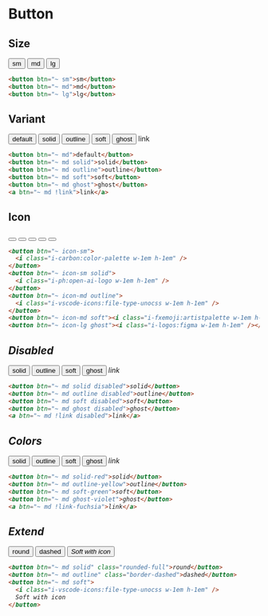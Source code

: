 # Button

## Size

<button btn="~ sm">sm</button>
<button btn="~ md">md</button>
<button btn="~ lg">lg</button>

```html
<button btn="~ sm">sm</button>
<button btn="~ md">md</button>
<button btn="~ lg">lg</button>
```

## Variant

<button btn="~ md">default</button>
<button btn="~ md solid">solid</button>
<button btn="~ md outline">outline</button>
<button btn="~ md soft">soft</button>
<button btn="~ md ghost">ghost</button>
<a btn="~ md !link">link</a>

```html
<button btn="~ md">default</button>
<button btn="~ md solid">solid</button>
<button btn="~ md outline">outline</button>
<button btn="~ md soft">soft</button>
<button btn="~ md ghost">ghost</button>
<a btn="~ md !link">link</a>
```

## Icon

<button btn="~ icon-sm">
  <i class="i-carbon:color-palette w-1em h-1em" />
</button>
<button btn="~ icon-sm solid">
  <i class="i-ph:open-ai-logo w-1em h-1em" />
</button>
<button btn="~ icon-md outline">
  <i class="i-vscode-icons:file-type-unocss w-1em h-1em" />
</button>
<button btn="~ icon-md soft"><i class="i-fxemoji:artistpalette w-1em h-1em" /></button>
<button btn="~ icon-lg ghost"><i class="i-logos:figma w-1em h-1em" /></button>

```html
<button btn="~ icon-sm">
  <i class="i-carbon:color-palette w-1em h-1em" />
</button>
<button btn="~ icon-sm solid">
  <i class="i-ph:open-ai-logo w-1em h-1em" />
</button>
<button btn="~ icon-md outline">
  <i class="i-vscode-icons:file-type-unocss w-1em h-1em" />
</button>
<button btn="~ icon-md soft"><i class="i-fxemoji:artistpalette w-1em h-1em" /></button>
<button btn="~ icon-lg ghost"><i class="i-logos:figma w-1em h-1em" /></button>
```

## Disabled

<button btn="~ md solid disabled">solid</button>
<button btn="~ md outline disabled">outline</button>
<button btn="~ md soft disabled">soft</button>
<button btn="~ md ghost disabled">ghost</button>
<a btn="~ md !link disabled">link</a>

```html
<button btn="~ md solid disabled">solid</button>
<button btn="~ md outline disabled">outline</button>
<button btn="~ md soft disabled">soft</button>
<button btn="~ md ghost disabled">ghost</button>
<a btn="~ md !link disabled">link</a>
```

## Colors

<button btn="~ md solid-red">solid</button>
<button btn="~ md outline-yellow">outline</button>
<button btn="~ md soft-green">soft</button>
<button btn="~ md ghost-violet">ghost</button>
<a btn="~ md !link-fuchsia">link</a>

```html
<button btn="~ md solid-red">solid</button>
<button btn="~ md outline-yellow">outline</button>
<button btn="~ md soft-green">soft</button>
<button btn="~ md ghost-violet">ghost</button>
<a btn="~ md !link-fuchsia">link</a>
```

## Extend

<button btn="~ md solid" class="rounded-full">round</button>
<button btn="~ md outline" class="border-dashed">dashed</button>
<button btn="~ md soft">
<i class="i-vscode-icons:file-type-unocss w-1em h-1em" />
Soft with icon
</button>

```html
<button btn="~ md solid" class="rounded-full">round</button>
<button btn="~ md outline" class="border-dashed">dashed</button>
<button btn="~ md soft">
  <i class="i-vscode-icons:file-type-unocss w-1em h-1em" />
  Soft with icon
</button>
```
